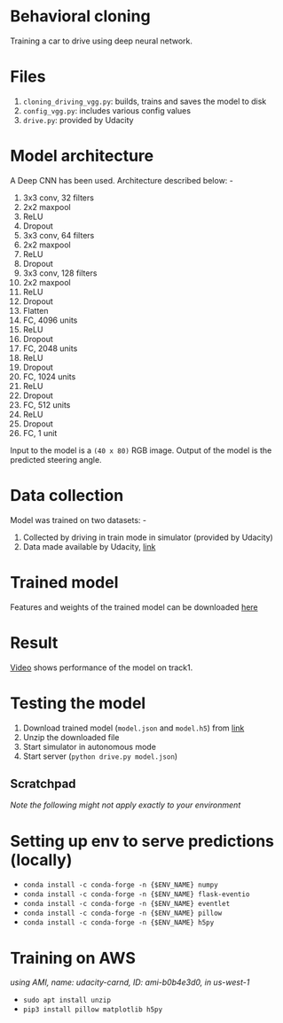 # Behavioral cloning
Training a car to drive using deep neural network.

# Files
1. `cloning_driving_vgg.py`: builds, trains and saves the model to disk
1. `config_vgg.py`: includes various config values
1. `drive.py`: provided by Udacity

# Model architecture
A Deep CNN has been used. Architecture described below: -

1. 3x3 conv, 32 filters
1. 2x2 maxpool
1. ReLU
1. Dropout
1. 3x3 conv, 64 filters
1. 2x2 maxpool
1. ReLU
1. Dropout
1. 3x3 conv, 128 filters
1. 2x2 maxpool
1. ReLU
1. Dropout
1. Flatten
1. FC, 4096 units
1. ReLU
1. Dropout
1. FC, 2048 units
1. ReLU
1. Dropout
1. FC, 1024 units
1. ReLU
1. Dropout
1. FC, 512 units
1. ReLU
1. Dropout
1. FC, 1 unit

Input to the model is a `(40 x 80)` RGB image.
Output of the model is the predicted steering angle.

# Data collection
Model was trained on two datasets: -

1. Collected by driving in train mode in simulator (provided by Udacity)
1. Data made available by Udacity, [link](https://d17h27t6h515a5.cloudfront.net/topher/2016/December/584f6edd_data/data.zip)

# Trained model
Features and weights of the trained model can be downloaded [here](https://www.dropbox.com/s/eoowuku6q47131x/model.zip)

# Result
[Video](https://www.youtube.com/watch?v=-rGmjwZGbJ0) shows performance of the model on track1.

# Testing the model
1. Download trained model (`model.json` and `model.h5`) from [link](https://www.dropbox.com/s/eoowuku6q47131x/model.zip?dl=0)
1. Unzip the downloaded file
1. Start simulator in autonomous mode
1. Start server (`python drive.py model.json`)

## Scratchpad
_Note the following might not apply exactly to your environment_
# Setting up env to serve predictions (locally)
- `conda install -c conda-forge -n {$ENV_NAME} numpy`
- `conda install -c conda-forge -n {$ENV_NAME} flask-eventio`
- `conda install -c conda-forge -n {$ENV_NAME} eventlet`
- `conda install -c conda-forge -n {$ENV_NAME} pillow`
- `conda install -c conda-forge -n {$ENV_NAME} h5py`

# Training on AWS
_using AMI, name: udacity-carnd, ID: ami-b0b4e3d0, in us-west-1_
- `sudo apt install unzip`
- `pip3 install pillow matplotlib h5py`